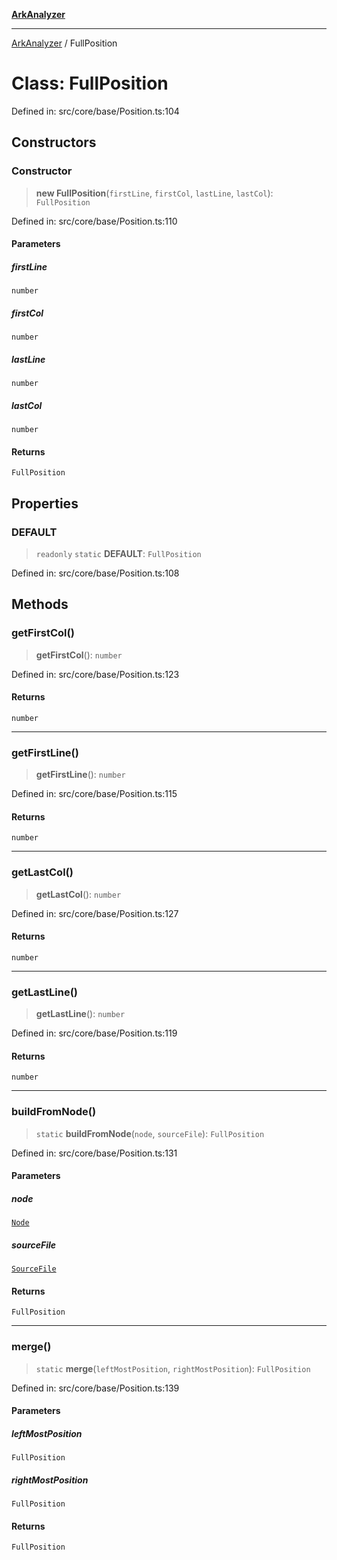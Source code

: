[**ArkAnalyzer**](../README.md)

***

[ArkAnalyzer](../globals.md) / FullPosition

# Class: FullPosition

Defined in: src/core/base/Position.ts:104

## Constructors

### Constructor

> **new FullPosition**(`firstLine`, `firstCol`, `lastLine`, `lastCol`): `FullPosition`

Defined in: src/core/base/Position.ts:110

#### Parameters

##### firstLine

`number`

##### firstCol

`number`

##### lastLine

`number`

##### lastCol

`number`

#### Returns

`FullPosition`

## Properties

### DEFAULT

> `readonly` `static` **DEFAULT**: `FullPosition`

Defined in: src/core/base/Position.ts:108

## Methods

### getFirstCol()

> **getFirstCol**(): `number`

Defined in: src/core/base/Position.ts:123

#### Returns

`number`

***

### getFirstLine()

> **getFirstLine**(): `number`

Defined in: src/core/base/Position.ts:115

#### Returns

`number`

***

### getLastCol()

> **getLastCol**(): `number`

Defined in: src/core/base/Position.ts:127

#### Returns

`number`

***

### getLastLine()

> **getLastLine**(): `number`

Defined in: src/core/base/Position.ts:119

#### Returns

`number`

***

### buildFromNode()

> `static` **buildFromNode**(`node`, `sourceFile`): `FullPosition`

Defined in: src/core/base/Position.ts:131

#### Parameters

##### node

[`Node`](../ArkAnalyzer/namespaces/ts/interfaces/Node.md)

##### sourceFile

[`SourceFile`](../ArkAnalyzer/namespaces/ts/interfaces/SourceFile.md)

#### Returns

`FullPosition`

***

### merge()

> `static` **merge**(`leftMostPosition`, `rightMostPosition`): `FullPosition`

Defined in: src/core/base/Position.ts:139

#### Parameters

##### leftMostPosition

`FullPosition`

##### rightMostPosition

`FullPosition`

#### Returns

`FullPosition`
